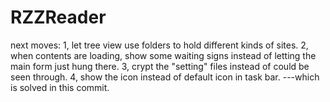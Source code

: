 # RZZReader
next moves:
1, let tree view use folders to hold different kinds of sites.
2, when contents are loading, show some waiting signs instead of letting the main form just hung there.
3, crypt the "setting" files instead of could be seen through.
4, show the icon instead of default icon in task bar. ---which is solved in this commit.
